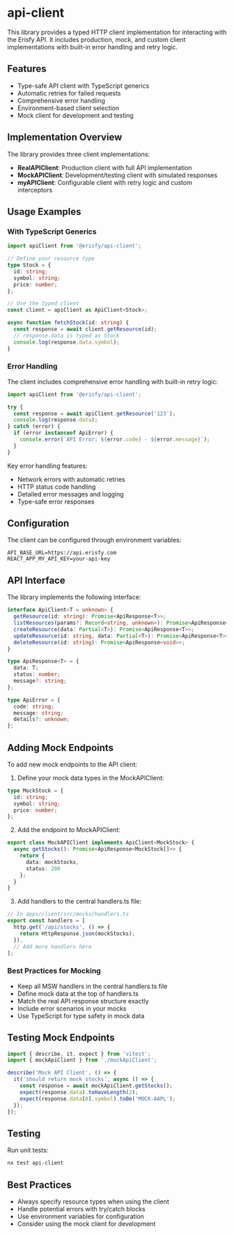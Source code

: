 # api-client

This library provides a typed HTTP client implementation for interacting with the Erisfy API. It includes production, mock, and custom client implementations with built-in error handling and retry logic.

## Features

- Type-safe API client with TypeScript generics
- Automatic retries for failed requests
- Comprehensive error handling
- Environment-based client selection
- Mock client for development and testing

## Implementation Overview

The library provides three client implementations:

- **RealAPIClient**: Production client with full API implementation
- **MockAPIClient**: Development/testing client with simulated responses
- **myAPIClient**: Configurable client with retry logic and custom interceptors

## Usage Examples

### With TypeScript Generics

```ts
import apiClient from '@erisfy/api-client';

// Define your resource type
type Stock = {
  id: string;
  symbol: string;
  price: number;
};

// Use the typed client
const client = apiClient as ApiClient<Stock>;

async function fetchStock(id: string) {
  const response = await client.getResource(id);
  // response.data is typed as Stock
  console.log(response.data.symbol);
}
```

### Error Handling

The client includes comprehensive error handling with built-in retry logic:

```ts
import apiClient from '@erisfy/api-client';

try {
  const response = await apiClient.getResource('123');
  console.log(response.data);
} catch (error) {
  if (error instanceof ApiError) {
    console.error(`API Error: ${error.code} - ${error.message}`);
  }
}
```

Key error handling features:

- Network errors with automatic retries
- HTTP status code handling
- Detailed error messages and logging
- Type-safe error responses

## Configuration

The client can be configured through environment variables:

```env
API_BASE_URL=https://api.erisfy.com
REACT_APP_MY_API_KEY=your-api-key
```

## API Interface

The library implements the following interface:

```typescript
interface ApiClient<T = unknown> {
  getResource(id: string): Promise<ApiResponse<T>>;
  listResources(params?: Record<string, unknown>): Promise<ApiResponse<T[]>>;
  createResource(data: Partial<T>): Promise<ApiResponse<T>>;
  updateResource(id: string, data: Partial<T>): Promise<ApiResponse<T>>;
  deleteResource(id: string): Promise<ApiResponse<void>>;
}

type ApiResponse<T> = {
  data: T;
  status: number;
  message?: string;
};

type ApiError = {
  code: string;
  message: string;
  details?: unknown;
};
```

## Adding Mock Endpoints

To add new mock endpoints to the API client:

1. Define your mock data types in the MockAPIClient:
```typescript
type MockStock = {
  id: string;
  symbol: string;
  price: number;
};
```

2. Add the endpoint to MockAPIClient:
```typescript
export class MockAPIClient implements ApiClient<MockStock> {
  async getStocks(): Promise<ApiResponse<MockStock[]>> {
    return {
      data: mockStocks,
      status: 200
    };
  }
}
```

3. Add handlers to the central handlers.ts file:
```typescript
// In apps/client/src/mocks/handlers.ts
export const handlers = [
  http.get('/api/stocks', () => {
    return HttpResponse.json(mockStocks);
  }),
  // Add more handlers here
];
```

### Best Practices for Mocking

- Keep all MSW handlers in the central handlers.ts file
- Define mock data at the top of handlers.ts
- Match the real API response structure exactly
- Include error scenarios in your mocks
- Use TypeScript for type safety in mock data

## Testing Mock Endpoints

```typescript
import { describe, it, expect } from 'vitest';
import { mockApiClient } from './mockApiClient';

describe('Mock API Client', () => {
  it('should return mock stocks', async () => {
    const response = await mockApiClient.getStocks();
    expect(response.data).toHaveLength(2);
    expect(response.data[0].symbol).toBe('MOCK-AAPL');
  });
});
```

## Testing

Run unit tests:

```bash
nx test api-client
```

## Best Practices

- Always specify resource types when using the client
- Handle potential errors with try/catch blocks
- Use environment variables for configuration
- Consider using the mock client for development
